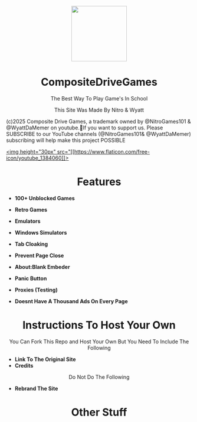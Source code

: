 <p align="center">
 
  <img src="[https://sz-games.github.io/G-Google.png]([[https://ejo-nitro.github.io/compositegames.github.io/](https://gamesxo.github.io/compositedrivegames/)](https://gamesxo.github.io/compositedrivegames/))" width="150px" height="150px">

</p>

<h1 align="center">CompositeDriveGames</h1>
<p align="center">The Best Way To Play Game's In School</p>
<p align="center">This Site Was Made By Nitro & Wyatt </p>
<p algin="center">(c)2025 Composite Drive Games, a trademark owned by @NitroGames101 & @WyattDaMemer on youtube.If you want to support us. Please SUBSCRIBE to our YouTube channels (@NitroGames101& @WyattDaMemer) subscribing will help make this project POSSIBLE

<a href="https://www.youtube.com/@nitrogames101?sub_comfermation=1"><img height="30px"  src="[[https://www.flaticon.com/free-icon/youtube_1384060]]></a>




<h1 align="center">Features</h1>

- **100+ Unblocked Games**
- **Retro Games**
- **Emulators**
- **Windows Simulators**

- **Tab Cloaking**
- **Prevent Page Close**
- **About:Blank Embeder**
- **Panic Button**
- **Proxies (Testing)**

- **Doesnt Have A Thousand Ads On Every Page**

<h1 align="Center">Instructions To Host Your Own</h1>
<p align="center">You Can Fork This Repo and Host Your Own But You Need To Include The Following</p>

- **Link To The Original Site**
- **Credits**

<p align="center">Do Not Do The Following</p>

- **Rebrand The Site**


<h1 align="center">Other Stuff</h1>







